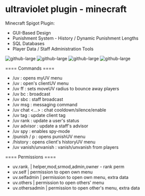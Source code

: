 # ultraviolet plugin - minecraft
Minecraft Spigot Plugin:
- GUI-Based Design
- Punishment System - History / Dynamic Punishment Lengths
- SQL Databases
- Player Data / Staff Administration Tools

![github-large](https://cdn-std.droplr.net/files/acc_606547/NHK6YZ)
![github-large](https://cdn-std.droplr.net/files/acc_606547/adsdR7)
![github-large](https://cdn-std.droplr.net/files/acc_606547/KsqqFz)
![github-large](https://cdn-std.droplr.net/files/acc_606547/3iRVTz)

==== Commands ====
- /uv : opens myUV menu
- /uv <client> : open's clientUV menu
- /uv ff <radius> : sets moveUV radius to bounce away players
- /uv bc <msg> : broadcast
- /uv sbc <msg> : staff broadcast
- /uv msg <user> <msg> : messaging command
- /uv chat <...> : chat cooldown/silence/enable
- /uv tag <user> <new-tag> : update client tag
- /uv rank <user> <rank> : update a user's status
- /uv advisor <user> <advisor> : update a staff's advisor
- /uv spy : enables spy-mode
- /punish / p <user> <reason> : opens punishUV menu
- /history <user> : opens client's historyUV menu
- /uv vanish/unvanish : vanish/unvanish from players

==== Permissions ====
- uv.rank.<rank-name> | helper,mod,srmod,admin,owner - rank perm
- uv.self | permission to open own menu
- uv.selfadmin | permission to open own menu, extra data
- uv.others | permission to open others' menu
- uv.othersadmin | permission to open other's menu, extra data
